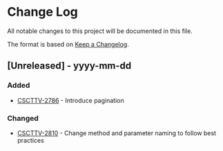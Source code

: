 
# Change Log
All notable changes to this project will be documented in this file.
 
The format is based on [Keep a Changelog](http://keepachangelog.com/).
 
## [Unreleased] - yyyy-mm-dd

### Added
- [CSCTTV-2786](https://jira.eduuni.fi/browse/CSCTTV-2786) - Introduce pagination
 
### Changed
- [CSCTTV-2810](https://jira.eduuni.fi/browse/CSCTTV-2810) - Change method and parameter naming to follow best practices